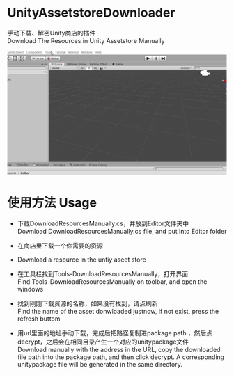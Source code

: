 # UnityAssetstoreDownloader  
手动下载、解密Unity商店的插件  
Download The Resources in Unity Assetstore Manually  

![gif](https://github.com/pg7go/UnityAssetstoreDownloader/blob/master/gif.gif)  

# 使用方法 Usage  
- 下载DownloadResourcesManually.cs，并放到Editor文件夹中   
  Download DownloadResourcesManually.cs file, and put into Editor folder  
  
- 在商店里下载一个你需要的资源  
- Download a resource in the untiy aseet store  
  
- 在工具栏找到Tools-DownloadResourcesManually，打开界面  
  Find Tools-DownloadResourcesManually on toolbar, and open the windows  
  
 - 找到刚刚下载资源的名称，如果没有找到，请点刷新  
   Find the name of the asset donwloaded justnow, if not exist, press the refresh buttom  
 
 - 用url里面的地址手动下载，完成后把路径复制进package path ，然后点decrypt，之后会在相同目录产生一个对应的unitypackage文件  
   Download manually with the address in the URL, copy the downloaded file path into the package path, and then click decrypt. A corresponding unitypackage file will be generated in the same directory.  

